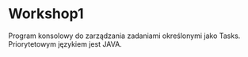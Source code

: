 # Workshop1
Program konsolowy do zarządzania zadaniami określonymi jako Tasks. Priorytetowym językiem jest JAVA. 

